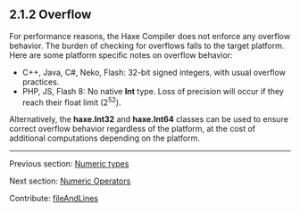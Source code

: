 ## 2.1.2 Overflow

For performance reasons, the Haxe Compiler does not enforce any overflow behavior.  The burden of checking for overflows falls to the target platform. Here are some platform specific notes on overflow behavior:



 * C++, Java, C#, Neko, Flash: 32-bit signed integers, with usual overflow practices. 
 * PHP, JS, Flash 8: No native **Int** type.  Loss of precision will occur if they reach their float limit (2<sup>52</sup>).



Alternatively, the **haxe.Int32** and **haxe.Int64** classes can be used to ensure correct overflow behavior regardless of the platform, at the cost of additional computations depending on the platform.

---

Previous section: [Numeric types](types-numeric-types.md)

Next section: [Numeric Operators](types-numeric-operators.md)

Contribute: [fileAndLines](https://github.com/HaxeFoundation/HaxeManual/blob/master/02-types.tex#L59-59)
